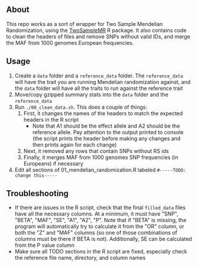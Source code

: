 ## About
This repo works as a sort of wrapper for Two Sample Mendelian Randomization, using the [TwoSampleMR](https://github.com/MRCIEU/TwoSampleMR) R package. It also contains code to clean the headers of files and remove SNPs without valid IDs, and merge the MAF from 1000 genomes European frequencies.

## Usage
1. Create a `data` folder and a `reference_data` folder. The `reference_data` will have the trait you are running Mendelian randomization against, and the `data` folder will have all the traits to run against the reference trait
2. Move/copy gzipped summary stats into the `data` folder and the `reference_data`
3. Run `./00_clean_data.sh`. This does a couple of things:
    1. First, it changes the names of the headers to match the expected headers in the R script
        - Note that A1 should be the effect allele and A2 should be the reference allele. Pay attention to the output printed to console (the script prints the header before making any changes and then prints again for each change)
    2. Next, it removed any rows that contain SNPs without RS ids
    3. Finally, it merges MAF from 1000 genomes SNP frequencies (in Europeans) if necessary
4. Edit all sections of 01_mendelian_randomization.R labeled `#-----TODO: change this-----`

## Troubleshooting
- If there are issues in the R script, check that the final `filled_data` files have all the necessary columns. At a minimum, it must have "SNP", "BETA", "MAF", "SE", "A1", "A2", "P". Note that if "BETA" is missing, the program will automatically try to calculate it from the "OR" column, or both the "Z" and "MAF" columns (so one of those combinations of columns must be there if BETA is not). Additionally, SE can be calculated from the P value column
- Make sure all TODO sections in the R script are fixed, especially check the reference file name, directory, and column names
